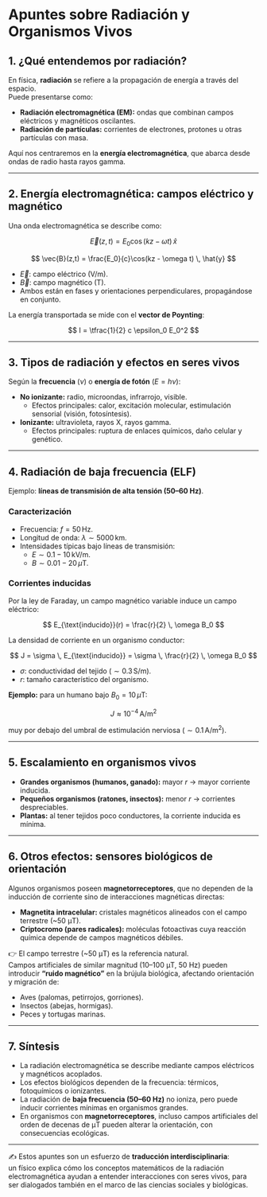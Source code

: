 # Apuntes sobre Radiación y Organismos Vivos

## 1. ¿Qué entendemos por radiación?
En física, **radiación** se refiere a la propagación de energía a través del espacio.  
Puede presentarse como:
- **Radiación electromagnética (EM):** ondas que combinan campos eléctricos y magnéticos oscilantes.
- **Radiación de partículas:** corrientes de electrones, protones u otras partículas con masa.

Aquí nos centraremos en la **energía electromagnética**, que abarca desde ondas de radio hasta rayos gamma.

---

## 2. Energía electromagnética: campos eléctrico y magnético
Una onda electromagnética se describe como:

$$
\vec{E}(z,t) = E_0 \cos(kz - \omega t) \, \hat{x}
$$

$$
\vec{B}(z,t) = \frac{E_0}{c}\cos(kz - \omega t) \, \hat{y}
$$

- $\vec{E}$: campo eléctrico (V/m).  
- $\vec{B}$: campo magnético (T).  
- Ambos están en fases y orientaciones perpendiculares, propagándose en conjunto.  

La energía transportada se mide con el **vector de Poynting**:

$$
I = \tfrac{1}{2} c \epsilon_0 E_0^2
$$

---

## 3. Tipos de radiación y efectos en seres vivos
Según la **frecuencia** ($\nu$) o **energía de fotón** ($E=h\nu$):

- **No ionizante:** radio, microondas, infrarrojo, visible.  
  - Efectos principales: calor, excitación molecular, estimulación sensorial (visión, fotosíntesis).  
- **Ionizante:** ultravioleta, rayos X, rayos gamma.  
  - Efectos principales: ruptura de enlaces químicos, daño celular y genético.

---

## 4. Radiación de baja frecuencia (ELF)
Ejemplo: **líneas de transmisión de alta tensión (50–60 Hz)**.

### Caracterización
- Frecuencia: $f = 50 \, \text{Hz}$.  
- Longitud de onda: $\lambda \sim 5000 \, \text{km}$.  
- Intensidades típicas bajo líneas de transmisión:  
  - $E \sim 0.1-10 \,\text{kV/m}$.  
  - $B \sim 0.01-20 \,\mu\text{T}$.  

### Corrientes inducidas
Por la ley de Faraday, un campo magnético variable induce un campo eléctrico:

$$
E_{\text{inducido}}(r) = \frac{r}{2} \, \omega B_0
$$

La densidad de corriente en un organismo conductor:

$$
J = \sigma \, E_{\text{inducido}} = \sigma \, \frac{r}{2} \, \omega B_0
$$

- $\sigma$: conductividad del tejido ($\sim 0.3 \,\text{S/m}$).  
- $r$: tamaño característico del organismo.  

**Ejemplo:** para un humano bajo $B_0 = 10 \,\mu\text{T}$:  

$$
J \approx 10^{-4} \,\text{A/m}^2
$$

muy por debajo del umbral de estimulación nerviosa ($\sim 0.1 \,\text{A/m}^2$).

---

## 5. Escalamiento en organismos vivos
- **Grandes organismos (humanos, ganado):** mayor $r$ → mayor corriente inducida.  
- **Pequeños organismos (ratones, insectos):** menor $r$ → corrientes despreciables.  
- **Plantas:** al tener tejidos poco conductores, la corriente inducida es mínima.

---

## 6. Otros efectos: sensores biológicos de orientación
Algunos organismos poseen **magnetorreceptores**, que no dependen de la inducción de corriente sino de interacciones magnéticas directas:

- **Magnetita intracelular:** cristales magnéticos alineados con el campo terrestre (~50 μT).  
- **Criptocromo (pares radicales):** moléculas fotoactivas cuya reacción química depende de campos magnéticos débiles.

👉 El campo terrestre (~50 μT) es la referencia natural.  
Campos artificiales de similar magnitud (10–100 μT, 50 Hz) pueden introducir **“ruido magnético”** en la brújula biológica, afectando orientación y migración de:
- Aves (palomas, petirrojos, gorriones).  
- Insectos (abejas, hormigas).  
- Peces y tortugas marinas.

---

## 7. Síntesis
- La radiación electromagnética se describe mediante campos eléctricos y magnéticos acoplados.  
- Los efectos biológicos dependen de la frecuencia: térmicos, fotoquímicos o ionizantes.  
- La radiación de **baja frecuencia (50–60 Hz)** no ioniza, pero puede inducir corrientes mínimas en organismos grandes.  
- En organismos con **magnetorreceptores**, incluso campos artificiales del orden de decenas de μT pueden alterar la orientación, con consecuencias ecológicas.

---

✍️ Estos apuntes son un esfuerzo de **traducción interdisciplinaria**:  
un físico explica cómo los conceptos matemáticos de la radiación electromagnética ayudan a entender interacciones con seres vivos, para ser dialogados también en el marco de las ciencias sociales y biológicas.
